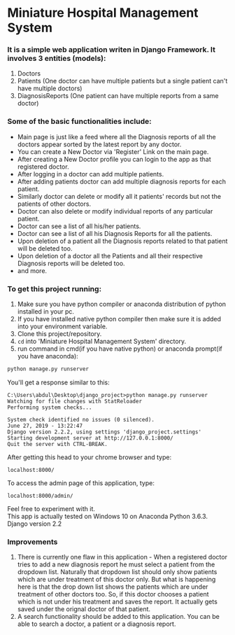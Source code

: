 # Miniature Hospital Management System

### It is a simple web application writen in Django Framework. It involves 3 entities (models):

1. Doctors
2. Patients (One doctor can have multiple patients but a single patient can't have multiple doctors)
3. DiagnosisReports (One patient can have multiple reports from a same doctor)

### Some of the basic functionalities include:

- Main page is just like a feed where all the Diagnosis reports of all the doctors appear sorted by the latest report by any doctor.
- You can create a New Doctor via 'Register' Link on the main page.
- After creating a New Doctor profile you can login to the app as that registered doctor.
- After logging in a doctor can add multiple patients.
- After adding patients doctor can add multiple diagnosis reports for each patient. 
- Similarly doctor can delete or modify all it patients' records but not the patients of other doctors.
- Doctor can also delete or modify individual reports of any particular patient. 
- Doctor can see a list of all his/her patients.
- Doctor can see a list of all his Diagnosis Reports for all the patients.
- Upon deletion of a patient all the Diagnosis reports related to that patient will be deleted too. 
- Upon deletion of a doctor all the Patients and all their respective Diagnosis reports will be deleted too. 
- and more.

### To get this project running:

1. Make sure you have python compiler or anaconda distribution of python installed in your pc. 
2. If you have installed native python compiler then make sure it is added into your environment variable.
3. Clone this project/repository.
4. ```cd``` into 'Miniature Hospital Management System' directory.
5. run command in cmd(if you have native python) or anaconda prompt(if you have anaconda):

```python
python manage.py runserver
```

You'll get a response similar to this:

```
C:\Users\abdul\Desktop\django_project>python manage.py runserver
Watching for file changes with StatReloader
Performing system checks...

System check identified no issues (0 silenced).
June 27, 2019 - 13:22:47
Django version 2.2.2, using settings 'django_project.settings'
Starting development server at http://127.0.0.1:8000/
Quit the server with CTRL-BREAK.
```

After getting this head to your chrome browser and type:
```
localhost:8000/
```

To access the admin page of this application, type:
```
localhost:8000/admin/
```

Feel free to experiment with it. </br> This app is actually tested on Windows 10 on Anaconda Python 3.6.3. Django version 2.2 

### Improvements

1. There is currently one flaw in this application - When a registered doctor tries to add a new diagnosis report he must select a patient from the dropdown list. Naturally that dropdown list should only show patients which are under treatment of this doctor only. But what is happening here is that the drop down list shows the patients which are under treatment of other doctors too. So, if this doctor chooses a patient which is not under his treatment and saves the report. It actually gets saved under the orignal doctor of that patient. 
2. A search functionality should be added to this application. You can be able to search a doctor, a patient or a diagnosis report. 


